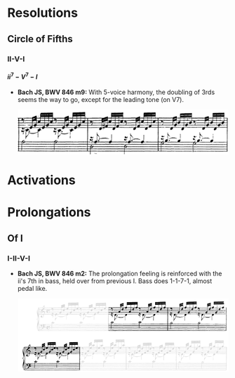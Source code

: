 


# Resolutions

## Circle of Fifths 

### II-V-I

#### $ii^7-V^7-I$

- **Bach JS, BWV 846 m9:** With 5-voice harmony, the doubling of 3rds seems the way to go, except for the leading tone (on V7).

  ![](../images/30_diatonic_motions/Bach_JS-BWV_846_m9.png)




# Activations


# Prolongations

## Of I

### I-II-V-I

- **Bach JS, BWV 846 m2:** The prolongation feeling is reinforced with the ii's 7th in bass, held over from previous I. Bass does 1-1-7-1, almost pedal like.

  ![](../images/30_diatonic_motions/Bach_JS-BWV_846_m2.png)
